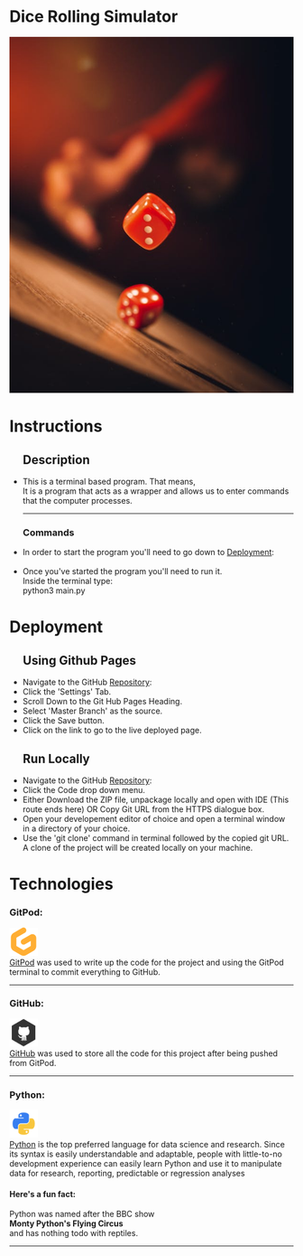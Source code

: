 <h1>Dice Rolling Simulator</h1>
<img src="./assets/images/pexels-photo-by-vanderlei-longo.jpeg">
<h1>Instructions</h1>
<ul>
    <h2>Description</h2>
    <li>
        This is a terminal based program.
        That means, <br>
        It is a program that acts as a wrapper and allows us to enter commands that the computer processes.
    </li><hr>
    <h3>Commands</h3>
    <li>
        In order to start the program you'll need to go down to <a href="#deploment">Deployment</a>:
    </li><br>
    <li>
        Once you've started the program you'll need to run it.<br>
        Inside the terminal type: <br>
        python3 main.py <br>
    </li>
</ul>

<h1 id="deploment">Deployment</h1>

<ul>
    <h2>Using Github Pages</h2>
    <li>
        Navigate to the GitHub <a href="https://github.com/LittleCanOpener/Milestone-Project-3" target="_blank">Repository</a>:
    </li>
    <li>
        Click the 'Settings' Tab.
    </li>
    <li>
        Scroll Down to the Git Hub Pages Heading.
    </li>
    <li>
        Select 'Master Branch' as the source.
    </li>
    <li>
        Click the Save button.
    </li>
    <li>
        Click on the link to go to the live deployed page.
    </li>
</ul>
<ul>
    <h2>Run Locally</h2>
    <li>
        Navigate to the GitHub <a href="https://github.com/LittleCanOpener/Milestone-Project-3" target="_blank">Repository</a>:
    </li>
    <li>
        Click the Code drop down menu.
    </li>
    <li>
        Either Download the ZIP file, unpackage locally and open with IDE (This route ends here) OR Copy Git URL from the HTTPS dialogue box.
    </li>
    <li>
        Open your developement editor of choice and open a terminal window in a directory of your choice.
    </li>
    <li>
        Use the 'git clone' command in terminal followed by the copied git URL.
        A clone of the project will be created locally on your machine.
    </li>
</ul>

<h1>Technologies</h1>
<h3>GitPod:</h3>
<p>
    <img src="./assets/images/gitpod.svg" width="50px" height="50px"><br>
    <a href="https://www.gitpod.io/" target="_blank">GitPod</a>
    was used to write up the code for the project and using the GitPod terminal to commit everything to GitHub.
</p><hr>

<h3>GitHub:</h3>
    <p><img src="./assets/images/github.png" width="50px" height="50px"><br>
    <a href="https://github.com/" target="_blank">GitHub</a>
    was used to store all the code for this project after being pushed from GitPod.
</p><hr>

<h3>Python:</h3>
<p>
    <img src="./assets/images/python.png" width="50px" height="50px"><br>
    <a href="" target="_blank">Python</a>  is the top preferred language for data science and research. Since its syntax is easily understandable and adaptable, people with little-to-no development experience can easily learn Python and use it to manipulate data for research, reporting, predictable or regression analyses
    <h4>Here's a fun fact:</h4>
    Python was named after the BBC show<br> <strong>Monty Python's Flying Circus</strong><br> and has nothing todo with reptiles.
</p><hr>
